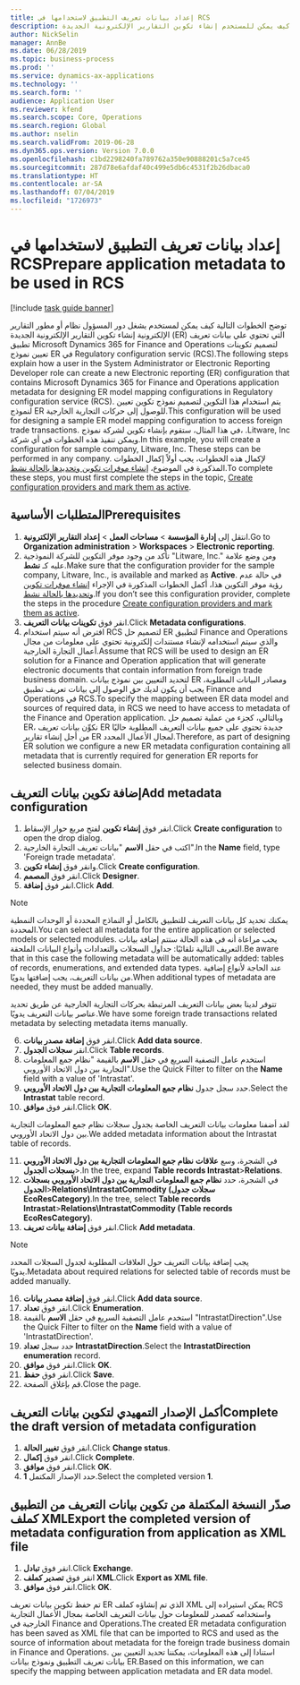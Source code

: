 ```yaml
---
title: إعداد بيانات تعريف التطبيق لاستخدامها في RCS
description: توضح الخطوات الواردة في هذا الموضوع كيف يمكن للمستخدم إنشاء تكوين التقارير الإلكترونية الجديدة (ER) التي تحتوي علي بيانات تعريف تطبيق Finance and Operations لتصميم تكوينات تعيين نموذج ER في Regulatory configuration servic (RCS).
author: NickSelin
manager: AnnBe
ms.date: 06/28/2019
ms.topic: business-process
ms.prod: ''
ms.service: dynamics-ax-applications
ms.technology: ''
ms.search.form: ''
audience: Application User
ms.reviewer: kfend
ms.search.scope: Core, Operations
ms.search.region: Global
ms.author: nselin
ms.search.validFrom: 2019-06-28
ms.dyn365.ops.version: Version 7.0.0
ms.openlocfilehash: c1bd2298240fa789762a350e90888201c5a7ce45
ms.sourcegitcommit: 287d78e6afdaf40c499e5db6c4531f2b26dbaca0
ms.translationtype: HT
ms.contentlocale: ar-SA
ms.lasthandoff: 07/04/2019
ms.locfileid: "1726973"
---
```

# <a name="prepare-application-metadata-to-be-used-in-rcs"></a><span data-ttu-id="fd6ef-103">إعداد بيانات تعريف التطبيق لاستخدامها في RCS</span><span class="sxs-lookup"><span data-stu-id="fd6ef-103">Prepare application metadata to be used in RCS</span></span>
[!include [task guide banner](../../includes/task-guide-banner.md)]

<span data-ttu-id="fd6ef-104">توضح الخطوات التالية كيف يمكن لمستخدم يشغل دور المسؤول نظام أو مطور التقارير الإلكترونية إنشاء تكوين التقارير الإلكترونية الجديدة (ER) التي تحتوي علي بيانات تعريف تطبيق Microsoft Dynamics 365 for Finance and Operations لتصميم تكوينات تعيين نموذج ER في Regulatory configuration servic (RCS).</span><span class="sxs-lookup"><span data-stu-id="fd6ef-104">The following steps explain how a user in the System Administrator or Electronic Reporting Developer role can create a new Electronic reporting (ER) configuration that contains Microsoft Dynamics 365 for Finance and Operations application metadata for designing ER model mapping configurations in Regulatory configuration service (RCS).</span></span> <span data-ttu-id="fd6ef-105">يتم استخدام هذا التكوين لتصميم نموذج تكوين تعيين لنموذج ER للوصول إلى حركات التجارية الخارجية.</span><span class="sxs-lookup"><span data-stu-id="fd6ef-105">This configuration will be used for designing a sample ER model mapping configuration to access foreign trade transactions.</span></span> <span data-ttu-id="fd6ef-106">في هذا المثال، ستقوم بإنشاء تكوين لشركة نموذج، .Litware, Inc ويمكن تنفيذ هذه الخطوات في أي شركة.</span><span class="sxs-lookup"><span data-stu-id="fd6ef-106">In this example, you will create a configuration for sample company, Litware, Inc. These steps can be performed in any company.</span></span> <span data-ttu-id="fd6ef-107">لإكمال هذه الخطوات، يجب أولاً إكمال الخطوات المذكورة في الموضوع، [إنشاء موفرات تكوين وتحديدها بالحالة نشط](er-configuration-provider-mark-it-active-2016-11.md).</span><span class="sxs-lookup"><span data-stu-id="fd6ef-107">To complete these steps, you must first complete the steps in the topic, [Create configuration providers and mark them as active](er-configuration-provider-mark-it-active-2016-11.md).</span></span>

## <a name="prerequisites"></a><span data-ttu-id="fd6ef-108">المتطلبات الأساسية</span><span class="sxs-lookup"><span data-stu-id="fd6ef-108">Prerequisites</span></span>
1.  <span data-ttu-id="fd6ef-109">انتقل إلى **إدارة المؤسسة** > **مساحات العمل‬** > **إعداد التقارير الإلكترونية**‬.</span><span class="sxs-lookup"><span data-stu-id="fd6ef-109">Go to **Organization administration** > **Workspaces** > **Electronic reporting**.</span></span> 
2.  <span data-ttu-id="fd6ef-110">تأكد من وجود موفر التكوين للشركة النموذجية "Litware, Inc." ومن وضع علامة عليه كـ **نشط**.</span><span class="sxs-lookup"><span data-stu-id="fd6ef-110">Make sure that the configuration provider for the sample company, Litware, Inc., is available and marked as **Active**.</span></span> <span data-ttu-id="fd6ef-111">في حالة عدم رؤية موفر التكوين هذا، أكمل الخطوات المذكورة في الإجراء [إنشاء موفرات تكوين وتحديدها بالحالة نشط‬](er-configuration-provider-mark-it-active-2016-11.md).</span><span class="sxs-lookup"><span data-stu-id="fd6ef-111">If you don’t see this configuration provider, complete the steps in the procedure [Create configuration providers and mark them as active](er-configuration-provider-mark-it-active-2016-11.md).</span></span> 
3.  <span data-ttu-id="fd6ef-112">انقر فوق **تكوينات بيانات التعريف**.</span><span class="sxs-lookup"><span data-stu-id="fd6ef-112">Click **Metadata configurations**.</span></span> 
4.  <span data-ttu-id="fd6ef-113">افترض أنه سيتم استخدام RCS لتصميم حل ER لتطبيق Finance and Operations والذي سيتم استخدامه لإنشاء مستندات إلكترونية تحتوي على معلومات من مجال أعمال التجارة الخارجية.</span><span class="sxs-lookup"><span data-stu-id="fd6ef-113">Assume that RCS will be used to design an ER solution for a Finance and Operation application that will generate electronic documents that contain information from foreign trade business domain.</span></span> <span data-ttu-id="fd6ef-114">لتحديد التعيين بين نموذج بيانات ER ومصادر البيانات المطلوبة، يجب أن يكون لديك حق الوصول إلى بيانات تعريف تطبيق Finance and Operations في RCS.</span><span class="sxs-lookup"><span data-stu-id="fd6ef-114">To specify the mapping between ER data model and sources of required data, in RCS we need to have access to metadata of the Finance and Operation application.</span></span> <span data-ttu-id="fd6ef-115">وبالتالي، كجزء من عملية تصميم حل ER، نكوِّن بيانات تعريف ER جديدة تحتوي على جميع بيانات التعريف المطلوبة حاليًا من أجل إنشاء تقارير ER لمجال الأعمال المحدد.</span><span class="sxs-lookup"><span data-stu-id="fd6ef-115">Therefore, as part of designing ER solution we configure a new ER metadata configuration containing all metadata that is currently required for generation ER reports for selected business domain.</span></span> 

## <a name="add-metadata-configuration"></a><span data-ttu-id="fd6ef-116">إضافة تكوين ‏‫بيانات التعريف‬</span><span class="sxs-lookup"><span data-stu-id="fd6ef-116">Add metadata configuration</span></span> 
1.  <span data-ttu-id="fd6ef-117">انقر فوق **إنشاء تكوين** لفتح مربع حوار الإسقاط‬.</span><span class="sxs-lookup"><span data-stu-id="fd6ef-117">Click **Create configuration** to open the drop dialog.</span></span> 
2.  <span data-ttu-id="fd6ef-118">اكتب في حقل **الاسم** "بيانات تعريف التجارة الخارجية".</span><span class="sxs-lookup"><span data-stu-id="fd6ef-118">In the **Name** field, type 'Foreign trade metadata'.</span></span> 
3.  <span data-ttu-id="fd6ef-119">وانقر فوق **إنشاء تكوين**.</span><span class="sxs-lookup"><span data-stu-id="fd6ef-119">Click **Create configuration**.</span></span> 
4.  <span data-ttu-id="fd6ef-120">انقر فوق **المصمم**.</span><span class="sxs-lookup"><span data-stu-id="fd6ef-120">Click **Designer**.</span></span> 
5.  <span data-ttu-id="fd6ef-121">انقر فوق **إضافة**.</span><span class="sxs-lookup"><span data-stu-id="fd6ef-121">Click **Add**.</span></span> 
  
> [!NOTE]
> <span data-ttu-id="fd6ef-122">يمكنك تحديد كل بيانات التعريف للتطبيق بالكامل أو النماذج المحددة أو الوحدات النمطية المحددة.</span><span class="sxs-lookup"><span data-stu-id="fd6ef-122">You can select all metadata for the entire application or selected models or selected modules.</span></span> <span data-ttu-id="fd6ef-123">يجب مراعاة أنه في هذه الحالة ستتم إضافة بيانات التعريف التالية تلقائيًا: جداول السجلات والتعدادات وأنواع البيانات الملحقة.</span><span class="sxs-lookup"><span data-stu-id="fd6ef-123">Be aware that in this case the following metadata will be automatically added: tables of records, enumerations, and extended data types.</span></span> <span data-ttu-id="fd6ef-124">عند الحاجة لأنواع إضافية من بيانات التعريف، يجب إضافتها يدويًا.</span><span class="sxs-lookup"><span data-stu-id="fd6ef-124">When additional types of metadata are needed, they must be added manually.</span></span> 
 
<span data-ttu-id="fd6ef-125">تتوفر لدينا بعض بيانات التعريف المرتبطة بحركات التجارية الخارجية عن طريق تحديد عناصر بيانات التعريف يدويًا.</span><span class="sxs-lookup"><span data-stu-id="fd6ef-125">We have some foreign trade transactions related metadata by selecting metadata items manually.</span></span> 
  
6.  <span data-ttu-id="fd6ef-126">انقر فوق **إضافة مصدر بيانات**.</span><span class="sxs-lookup"><span data-stu-id="fd6ef-126">Click **Add data source**.</span></span> 
7.  <span data-ttu-id="fd6ef-127">انقر **سجلات الجدول**.</span><span class="sxs-lookup"><span data-stu-id="fd6ef-127">Click **Table records**.</span></span> 
8.  <span data-ttu-id="fd6ef-128">استخدم عامل التصفية السريع في حقل **الاسم** بالقيمة "نظام جمع المعلومات التجارية بين دول الاتحاد الأوروبي".</span><span class="sxs-lookup"><span data-stu-id="fd6ef-128">Use the Quick Filter to filter on the **Name** field with a value of 'Intrastat'.</span></span> 
9.  <span data-ttu-id="fd6ef-129">حدد سجل جدول **نظام جمع المعلومات التجارية بين دول الاتحاد الأوروبي**.</span><span class="sxs-lookup"><span data-stu-id="fd6ef-129">Select the **Intrastat** table record.</span></span> 
10. <span data-ttu-id="fd6ef-130">انقر فوق **موافق**.</span><span class="sxs-lookup"><span data-stu-id="fd6ef-130">Click **OK**.</span></span>
  
<span data-ttu-id="fd6ef-131">لقد أضفنا معلومات بيانات التعريف الخاصة بجدول سجلات نظام جمع المعلومات التجارية بين دول الاتحاد الأوروبي.</span><span class="sxs-lookup"><span data-stu-id="fd6ef-131">We added metadata information about the Intrastat table of records.</span></span> 
  
11. <span data-ttu-id="fd6ef-132">في الشجرة، وسع **علاقات** **نظام جمع المعلومات التجارية بين دول الاتحاد الأوروبي بسجلات الجدول**\>.</span><span class="sxs-lookup"><span data-stu-id="fd6ef-132">In the tree, expand **Table records Intrastat**\>**Relations**.</span></span> 
12. <span data-ttu-id="fd6ef-133">في الشجرة، حدد **نظام جمع المعلومات التجارية بين دول الاتحاد الأوروبي بسجلات الجدول**\>**Relations\IntrastatCommodity (سجلات جدول EcoResCategory)**.</span><span class="sxs-lookup"><span data-stu-id="fd6ef-133">In the tree, select **Table records Intrastat**\>**Relations\IntrastatCommodity (Table records EcoResCategory)**.</span></span>   
13. <span data-ttu-id="fd6ef-134">انقر فوق **إضافة بيانات تعريف**.</span><span class="sxs-lookup"><span data-stu-id="fd6ef-134">Click **Add metadata**.</span></span> 
  
> [!NOTE]
> <span data-ttu-id="fd6ef-135">يجب إضافة بيانات التعريف حول العلاقات المطلوبة لجدول السجلات المحدد يدويًا.</span><span class="sxs-lookup"><span data-stu-id="fd6ef-135">Metadata about required relations for selected table of records must be added manually.</span></span> 
  
16. <span data-ttu-id="fd6ef-136">انقر فوق **إضافة مصدر بيانات**.</span><span class="sxs-lookup"><span data-stu-id="fd6ef-136">Click **Add data source**.</span></span> 
17. <span data-ttu-id="fd6ef-137">انقر فوق **تعداد**.</span><span class="sxs-lookup"><span data-stu-id="fd6ef-137">Click **Enumeration**.</span></span> 
18. <span data-ttu-id="fd6ef-138">استخدم عامل التصفية السريع في حقل **الاسم** بالقيمة "IntrastatDirection".</span><span class="sxs-lookup"><span data-stu-id="fd6ef-138">Use the Quick Filter to filter on the **Name** field with a value of 'IntrastatDirection'.</span></span> 
19. <span data-ttu-id="fd6ef-139">حدد سجل **تعداد IntrastatDirection**.</span><span class="sxs-lookup"><span data-stu-id="fd6ef-139">Select the **IntrastatDirection enumeration** record.</span></span> 
20. <span data-ttu-id="fd6ef-140">انقر فوق **موافق**.</span><span class="sxs-lookup"><span data-stu-id="fd6ef-140">Click **OK**.</span></span> 
21. <span data-ttu-id="fd6ef-141">انقر فوق **حفظ**.</span><span class="sxs-lookup"><span data-stu-id="fd6ef-141">Click **Save**.</span></span>  
22. <span data-ttu-id="fd6ef-142">قم بإغلاق الصفحة.</span><span class="sxs-lookup"><span data-stu-id="fd6ef-142">Close the page.</span></span> 
  
## <a name="complete-the-draft-version-of-metadata-configuration"></a><span data-ttu-id="fd6ef-143">أكمل الإصدار التمهيدي لتكوين بيانات التعريف</span><span class="sxs-lookup"><span data-stu-id="fd6ef-143">Complete the draft version of metadata configuration</span></span>
1.  <span data-ttu-id="fd6ef-144">انقر فوق **تغيير الحالة**.</span><span class="sxs-lookup"><span data-stu-id="fd6ef-144">Click **Change status**.</span></span> 
2.  <span data-ttu-id="fd6ef-145">انقر فوق **إكمال**.</span><span class="sxs-lookup"><span data-stu-id="fd6ef-145">Click **Complete**.</span></span> 
3.  <span data-ttu-id="fd6ef-146">انقر فوق **موافق**.</span><span class="sxs-lookup"><span data-stu-id="fd6ef-146">Click **OK**.</span></span> 
4.  <span data-ttu-id="fd6ef-147">حدد الإصدار المكتمل **1**.</span><span class="sxs-lookup"><span data-stu-id="fd6ef-147">Select the completed version **1**.</span></span> 
  
## <a name="export-the-completed-version-of-metadata-configuration-from-application-as-xml-file"></a><span data-ttu-id="fd6ef-148">صدّر النسخة المكتملة من تكوين بيانات التعريف من التطبيق كملف XML</span><span class="sxs-lookup"><span data-stu-id="fd6ef-148">Export the completed version of metadata configuration from application as XML file</span></span>
1.  <span data-ttu-id="fd6ef-149">انقر فوق **تبادل**.</span><span class="sxs-lookup"><span data-stu-id="fd6ef-149">Click **Exchange**.</span></span> 
2.  <span data-ttu-id="fd6ef-150">انقر فوق **تصدير كملف XML**.</span><span class="sxs-lookup"><span data-stu-id="fd6ef-150">Click **Export as XML file**.</span></span> 
3.  <span data-ttu-id="fd6ef-151">انقر فوق **موافق**.</span><span class="sxs-lookup"><span data-stu-id="fd6ef-151">Click **OK**.</span></span> 
    
<span data-ttu-id="fd6ef-152">تم حفظ تكوين بيانات تعريف ER الذي تم إنشاؤه كملف XML يمكن استيراده إلى RCS واستخدامه كمصدر للمعلومات حول بيانات التعريف الخاصة بمجال الأعمال التجارية الخارجية في Finance and Operations.</span><span class="sxs-lookup"><span data-stu-id="fd6ef-152">The created ER metadata configuration has been saved as XML file that can be imported to RCS and used as the source of information about metadata for the foreign trade business domain in Finance and Operations.</span></span> <span data-ttu-id="fd6ef-153">استنادا إلى هذه المعلومات، يمكننا تحديد التعيين بين بيانات تعريف التطبيق ونموذج بيانات ER.</span><span class="sxs-lookup"><span data-stu-id="fd6ef-153">Based on this information, we can specify the mapping between application metadata and ER data model.</span></span>
